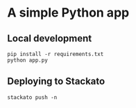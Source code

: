 # A simple Python app

## Local development

    pip install -r requirements.txt
    python app.py

## Deploying to Stackato

    stackato push -n
